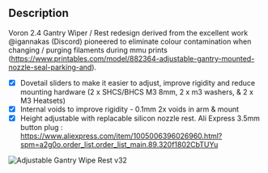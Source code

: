 ## Description

Voron 2.4 Gantry Wiper / Rest redesign derived from the excellent work @igannakas (Discord) pioneered to eliminate colour contamination when changing / purging filaments during mmu prints (https://www.printables.com/model/882364-adjustable-gantry-mounted-nozzle-seal-parking-and).<br />

  - [x] Dovetail sliders to make it easier to adjust, improve rigidity and reduce mounting hardware (2 x SHCS/BHCS M3 8mm, 2 x m3 washers, & 2 x M3 Heatsets)
  - [x] Internal voids to improve rigidity - 0.1mm 2x voids in arm & mount
  - [x] Height adjustable with replacable silicon nozzle rest. Ali Express 3.5mm button plug : https://www.aliexpress.com/item/1005006396026960.html?spm=a2g0o.order_list.order_list_main.89.320f1802CbTUYu

![Adjustable Gantry Wipe Rest v32](https://github.com/user-attachments/assets/a6cce5f1-b275-4d3c-9967-e86f050e85e1)
